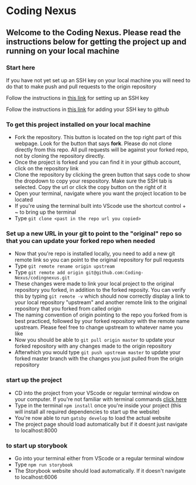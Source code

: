 # Coding Nexus

## Welcome to the Coding Nexus. Please read the instructions below for getting the project up and running on your local machine

### Start here

If you have not yet set up an SSH key on your local machine you will need to do that to make push and pull requests to the origin repository

Follow the instructions in [this link](https://docs.github.com/en/free-pro-team@latest/github/authenticating-to-github/generating-a-new-ssh-key-and-adding-it-to-the-ssh-agent) for setting up an SSH key

Follow the instructions in [this link](https://docs.github.com/en/free-pro-team@latest/github/authenticating-to-github/adding-a-new-ssh-key-to-your-github-account) for adding your SSH key to github

### To get this project installed on your local machine

* Fork the repository. This button is located on the top right part of this webpage. Look for the button that says **fork**. Please do not clone directly from this repo. All pull requests will be against your forked repo, not by cloning the repository directly.
* Once the project is forked and you can find it in your github account, click on the repository link
* Clone the repository by clicking the green button that says code to show the dropdown to copy your respository. Make sure the SSH tab is selected. Copy the url or click the copy button on the right of it
* Open your terminal, navigate where you want the project location to be located
* If you're using the terminal built into VScode use the shortcut control + ~ to bring up the terminal
* Type `git clone <past in the repo url you copied>`

### Set up a new URL in your git to point to the "original" repo so that you can update your forked repo when needed

* Now that you're repo is installed locally, you need to add a new git remote link so you can point to the original repository for pull requests
* Type `git remote rename origin upstream`
* Type `git remote add origin git@github.com:Coding-Nexus/codingnexus.git`
* These changes were made to link your local project to the original repository you forked, in addition to the forked reposity. You can verify this by typing `git remote -v` which should now correctly display a link to your local repository "upstream" and another remote link to the original repository that you forked from called origin
* The naming convention of origin pointing to the repo you forked from is best practiced, followed by your forked repository with the remote name upstream. Please feel free to change upstream to whatever name you like
* Now you should be able to `git pull origin master` to update your forked repository with any changes made to the origin repository
* Afterwhich you would type `git push upstream master` to update your forked master branch with the changes you just pulled from the origin repository

### start up the project

* CD into the project from your VScode or regular terminal window on your computer. If you're not familiar with terminal commands [click here](https://www.youtube.com/watch?v=5XgBd6rjuDQ)
* Type in the terminal `npm install` once you're inside your project (this will install all required dependencies to start up the website)
* You're now able to run `gatsby develop` to load the actual website
* The project page should load automatically but if it doesnt just navigate to localhost:8000

### to start up storybook

* Go into your terminal either from VScode or a regular terminal window
* Type `npm run storybook`
* The Storybook website should load automatically. If it doesn't navigate to localhost:6006